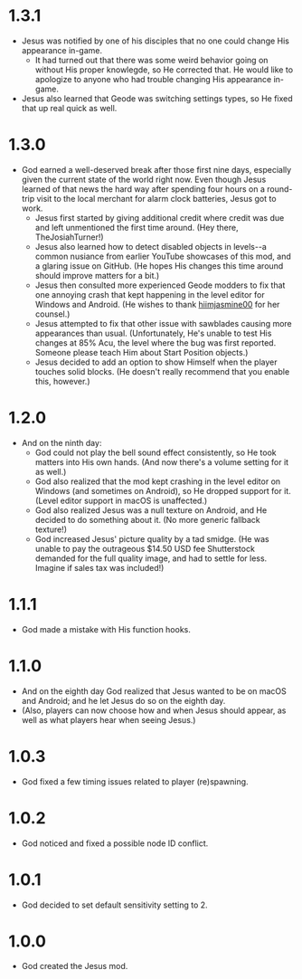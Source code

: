 # 1.3.1
- Jesus was notified by one of his disciples that no one could change His appearance in-game.
    - It had turned out that there was some weird behavior going on without His proper knowlegde, so He corrected that. <cy>He would like to apologize to anyone who had trouble changing His appearance in-game.</c>
- Jesus also learned that Geode was switching settings types, so He fixed that up real quick as well.
# 1.3.0
- God earned a well-deserved break after those first nine days, especially given the current state of the world right now. Even though Jesus learned of that news the hard way after spending four hours on a round-trip visit to the local merchant for alarm clock batteries, Jesus got to work.
    - Jesus first started by giving additional credit where credit was due and left unmentioned the first time around. <cl>(Hey there, TheJosiahTurner!)</c>
    - Jesus also learned how to detect disabled objects in levels--a common nusiance from earlier YouTube showcases of this mod, and a glaring issue on GitHub. <cl>(He hopes His changes this time around should improve matters for a bit.)</c>
    - Jesus then consulted more experienced Geode modders to fix that one annoying crash that kept happening in the level editor for Windows and Android. <cl>(He wishes to thank [hiimjasmine00](https://github.com/hiimjasmine00) for her counsel.)</c>
    - Jesus attempted to fix that other issue with sawblades causing more appearances than usual. <cl>(Unfortunately, He's unable to test His changes at 85% Acu, the level where the bug was first reported. Someone please teach Him about Start Position objects.)</c>
    - Jesus decided to add an option to show Himself when the player touches solid blocks. <cl>(He doesn't really recommend that you enable this, however.)</c>
# 1.2.0
- And on the ninth day:
    - God could not play the bell sound effect consistently, so He took matters into His own hands. <cl>(And now there's a volume setting for it as well.)</c>
    - God also realized that the mod kept crashing in the level editor on Windows <cl>(and sometimes on Android), so He dropped support for it. (Level editor support in macOS is unaffected.)</c>
    - God also realized Jesus was a null texture on Android, and He decided to do something about it. <cl>(No more generic fallback texture!)</c>
    - God increased Jesus' picture quality by a tad smidge. <cl>(He was unable to pay the outrageous $14.50 USD fee Shutterstock demanded for the full quality image, and had to settle for less. Imagine if sales tax was included!)</c>
# 1.1.1
- God made a mistake with His function hooks.
# 1.1.0
- And on the eighth day God realized that Jesus wanted to be on macOS and Android; and he let Jesus do so on the eighth day.
- <cl>(Also, players can now choose how and when Jesus should appear, as well as what players hear when seeing Jesus.)</c>
# 1.0.3
- God fixed a few timing issues related to player (re)spawning.
# 1.0.2
- God noticed and fixed a possible node ID conflict.
# 1.0.1
- God decided to set default sensitivity setting to 2.
# 1.0.0
- God created the Jesus mod.